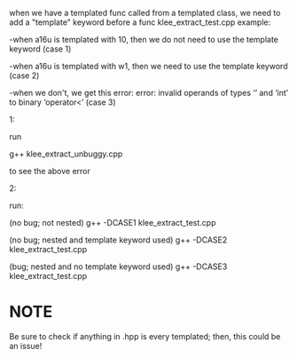 when we have a templated func called from a templated class, we need to add a "template" keyword before a func
klee_extract_test.cpp example:

-when a16u is templated with 10, then we do not need to use the template keyword (case 1)

-when a16u is templated with w1, then we need to use the template keyword (case 2)

-when we don't, we get this error:
 error: invalid operands of types ‘<unresolved overloaded function type>’ and ‘int’ to binary ‘operator<’
 (case 3)

1:

run 

g++ klee_extract_unbuggy.cpp

to see the above error

2:

run:

(no bug; not nested)
g++ -DCASE1 klee_extract_test.cpp

(no bug; nested and template keyword used)
g++ -DCASE2 klee_extract_test.cpp

(bug; nested and no template keyword used)
g++ -DCASE3 klee_extract_test.cpp

# NOTE

Be sure to check if anything in .hpp is every templated; then, this could be an issue!